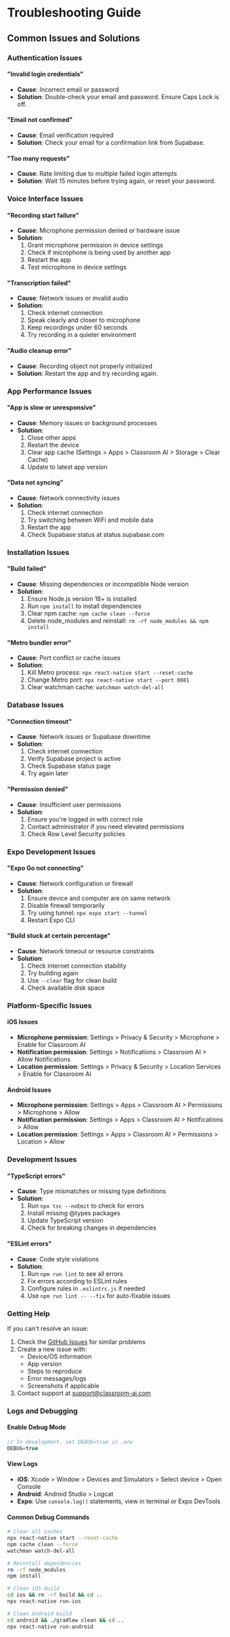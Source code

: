 # Troubleshooting Guide

## Common Issues and Solutions

### Authentication Issues

#### "Invalid login credentials"
- **Cause**: Incorrect email or password
- **Solution**: Double-check your email and password. Ensure Caps Lock is off.

#### "Email not confirmed"
- **Cause**: Email verification required
- **Solution**: Check your email for a confirmation link from Supabase.

#### "Too many requests"
- **Cause**: Rate limiting due to multiple failed login attempts
- **Solution**: Wait 15 minutes before trying again, or reset your password.

### Voice Interface Issues

#### "Recording start failure"
- **Cause**: Microphone permission denied or hardware issue
- **Solution**:
  1. Grant microphone permission in device settings
  2. Check if microphone is being used by another app
  3. Restart the app
  4. Test microphone in device settings

#### "Transcription failed"
- **Cause**: Network issues or invalid audio
- **Solution**:
  1. Check internet connection
  2. Speak clearly and closer to microphone
  3. Keep recordings under 60 seconds
  4. Try recording in a quieter environment

#### "Audio cleanup error"
- **Cause**: Recording object not properly initialized
- **Solution**: Restart the app and try recording again.

### App Performance Issues

#### "App is slow or unresponsive"
- **Cause**: Memory issues or background processes
- **Solution**:
  1. Close other apps
  2. Restart the device
  3. Clear app cache (Settings > Apps > Classroom AI > Storage > Clear Cache)
  4. Update to latest app version

#### "Data not syncing"
- **Cause**: Network connectivity issues
- **Solution**:
  1. Check internet connection
  2. Try switching between WiFi and mobile data
  3. Restart the app
  4. Check Supabase status at status.supabase.com

### Installation Issues

#### "Build failed"
- **Cause**: Missing dependencies or incompatible Node version
- **Solution**:
  1. Ensure Node.js version 18+ is installed
  2. Run `npm install` to install dependencies
  3. Clear npm cache: `npm cache clean --force`
  4. Delete node_modules and reinstall: `rm -rf node_modules && npm install`

#### "Metro bundler error"
- **Cause**: Port conflict or cache issues
- **Solution**:
  1. Kill Metro process: `npx react-native start --reset-cache`
  2. Change Metro port: `npx react-native start --port 8081`
  3. Clear watchman cache: `watchman watch-del-all`

### Database Issues

#### "Connection timeout"
- **Cause**: Network issues or Supabase downtime
- **Solution**:
  1. Check internet connection
  2. Verify Supabase project is active
  3. Check Supabase status page
  4. Try again later

#### "Permission denied"
- **Cause**: Insufficient user permissions
- **Solution**:
  1. Ensure you're logged in with correct role
  2. Contact administrator if you need elevated permissions
  3. Check Row Level Security policies

### Expo Development Issues

#### "Expo Go not connecting"
- **Cause**: Network configuration or firewall
- **Solution**:
  1. Ensure device and computer are on same network
  2. Disable firewall temporarily
  3. Try using tunnel: `npx expo start --tunnel`
  4. Restart Expo CLI

#### "Build stuck at certain percentage"
- **Cause**: Network timeout or resource constraints
- **Solution**:
  1. Check internet connection stability
  2. Try building again
  3. Use `--clear` flag for clean build
  4. Check available disk space

### Platform-Specific Issues

#### iOS Issues
- **Microphone permission**: Settings > Privacy & Security > Microphone > Enable for Classroom AI
- **Notification permission**: Settings > Notifications > Classroom AI > Allow Notifications
- **Location permission**: Settings > Privacy & Security > Location Services > Enable for Classroom AI

#### Android Issues
- **Microphone permission**: Settings > Apps > Classroom AI > Permissions > Microphone > Allow
- **Notification permission**: Settings > Apps > Classroom AI > Notifications > Allow
- **Location permission**: Settings > Apps > Classroom AI > Permissions > Location > Allow

### Development Issues

#### "TypeScript errors"
- **Cause**: Type mismatches or missing type definitions
- **Solution**:
  1. Run `npx tsc --noEmit` to check for errors
  2. Install missing @types packages
  3. Update TypeScript version
  4. Check for breaking changes in dependencies

#### "ESLint errors"
- **Cause**: Code style violations
- **Solution**:
  1. Run `npm run lint` to see all errors
  2. Fix errors according to ESLint rules
  3. Configure rules in `.eslintrc.js` if needed
  4. Use `npm run lint -- --fix` for auto-fixable issues

### Getting Help

If you can't resolve an issue:

1. Check the [GitHub Issues](https://github.com/your-repo/issues) for similar problems
2. Create a new issue with:
   - Device/OS information
   - App version
   - Steps to reproduce
   - Error messages/logs
   - Screenshots if applicable
3. Contact support at support@classroom-ai.com

### Logs and Debugging

#### Enable Debug Mode
```javascript
// In development, set DEBUG=true in .env
DEBUG=true
```

#### View Logs
- **iOS**: Xcode > Window > Devices and Simulators > Select device > Open Console
- **Android**: Android Studio > Logcat
- **Expo**: Use `console.log()` statements, view in terminal or Expo DevTools

#### Common Debug Commands
```bash
# Clear all caches
npx react-native start --reset-cache
npm cache clean --force
watchman watch-del-all

# Reinstall dependencies
rm -rf node_modules
npm install

# Clean iOS build
cd ios && rm -rf build && cd ..
npx react-native run-ios

# Clean Android build
cd android && ./gradlew clean && cd ..
npx react-native run-android
